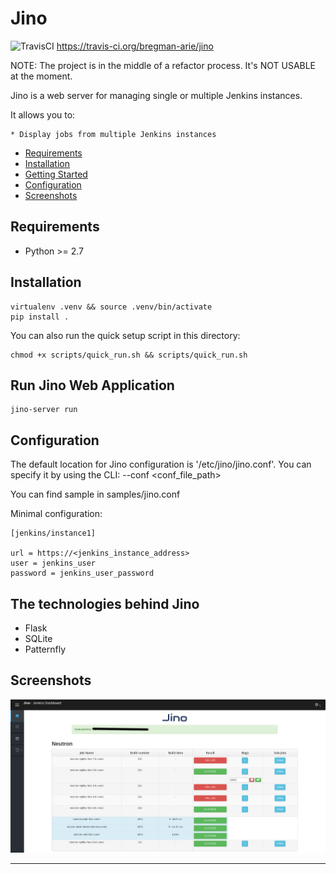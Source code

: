 # Jino

![TravisCI](https://travis-ci.org/bregman-arie/jino.svg)
https://travis-ci.org/bregman-arie/jino

NOTE: The project is in the middle of a refactor process. It's NOT USABLE at the moment.

Jino is a web server for managing single or multiple Jenkins instances.

It allows you to:

    * Display jobs from multiple Jenkins instances

* [Requirements](#requirements)
* [Installation](#installation)
* [Getting Started](#getting-started)
* [Configuration](#configuration)
* [Screenshots](#screenshots)

## Requirements

* Python >= 2.7

## Installation

    virtualenv .venv && source .venv/bin/activate
    pip install .

You can also run the quick setup script in this directory:

    chmod +x scripts/quick_run.sh && scripts/quick_run.sh

## Run Jino Web Application

    jino-server run

## Configuration 

The default location for Jino configuration is '/etc/jino/jino.conf'.
You can specify it by using the CLI: --conf <conf_file_path>

You can find sample in samples/jino.conf

Minimal configuration:

    [jenkins/instance1]

    url = https://<jenkins_instance_address>
    user = jenkins_user
    password = jenkins_user_password

## The technologies behind Jino

* Flask
* SQLite
* Patternfly

## Screenshots

<div align="center"><img src="./doc/jino_main_page.png" alt="Jino Main Page" width="800"></div><hr />
